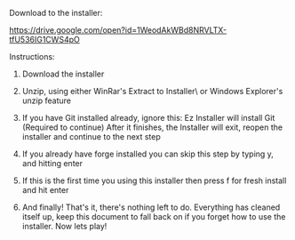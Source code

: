 Download to the installer:

https://drive.google.com/open?id=1WeodAkWBd8NRVLTX-tfU536IG1CWS4pO

Instructions:

1. Download the installer

2. Unzip, using either WinRar's Extract to Installer\ or Windows Explorer's unzip feature

3. If you have Git installed already, ignore this:
   Ez Installer will install Git (Required to continue)
   After it finishes, the Installer will exit, reopen the installer and continue to the next step
   
4. If you already have forge installed you can skip this step by typing y, and hitting enter

5. If this is the first time you using this installer then press f for fresh install and hit enter

6. And finally! That's it, there's nothing left to do. Everything has cleaned itself up, 
   keep this document to fall back on if you forget how to use the installer.
   Now lets play!
